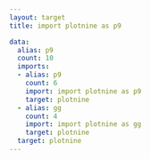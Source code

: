 ```yaml
---
layout: target
title: import plotnine as p9

data:
  alias: p9
  count: 10
  imports:
  - alias: p9
    count: 6
    import: import plotnine as p9
    target: plotnine
  - alias: gg
    count: 4
    import: import plotnine as gg
    target: plotnine
  target: plotnine
---
```

